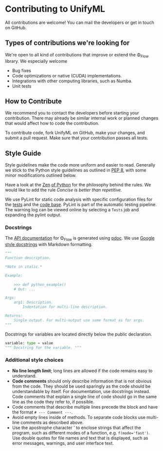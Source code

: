 # Contributing to UnifyML
All contributions are welcome!
You can mail the developers or get in touch on GitHub.


## Types of contributions we're looking for

We're open to all kind of contributions that improve or extend the Φ<sub>Flow</sub> library.
We especially welcome

- Bug fixes
- Code optimizations or native (CUDA) implementations.
- Integrations with other computing libraries, such as Numba.
- Unit tests


## How to Contribute
We recommend you to contact the developers before starting your contribution.
There may already be similar internal work or planned changes that would affect how to code the contribution.

To contribute code, fork UnifyML on GitHub, make your changes, and submit a pull request.
Make sure that your contribution passes all tests.


## Style Guide
Style guidelines make the code more uniform and easier to read.
Generally we stick to the Python style guidelines as outlined in [PEP 8](https://www.python.org/dev/peps/pep-0008/), with some minor modifications outlined below.

Have a look at the [Zen](https://en.wikipedia.org/wiki/Zen_of_Python) [of Python](https://www.python.org/dev/peps/pep-0020/) for the philosophy behind the rules.
We would like to add the rule *Concise is better than repetitive.*

We use PyLint for static code analysis with specific configuration files for the
[tests](../tests/.pylintrc) and the
[code base](../unifyml/.pylintrc).
PyLint is part of the automatic testing pipeline.
The warning log can be viewed online by selecting a `Tests` job and expanding the pylint output.

### Docstrings
The [API documentation](https://holl-.github.io/UnifyML/) for Φ<sub>Flow</sub> is generated using [pdoc](https://pdoc3.github.io/pdoc/).
We use [Google style docstrings](https://google.github.io/styleguide/pyguide.html#38-comments-and-docstrings)
with Markdown formatting.

```python
"""
Function description.

*Note in italic.*

Example:
    
    >>> def python_example()
    # Out: ...

Args:
    arg1: Description.
        Indentation for multi-line description.

Returns:
    Single output. For multi-output use same format as for args.
"""
```

Docstrings for variables are located directly below the public declaration.
```python
variable: type = value
""" Docstring for the variable. """
```


### Additional style choices
- **No line length limit**; long lines are allowed if the code remains easy to understand.
- **Code comments** should only describe information that is not obvious from the code. They should be used sparingly as the code should be understandable by itself. For documentation, use docstrings instead. Code comments that explain a single line of code should go in the same line as the code they refer to, if possible.
- Code comments that describe multiple lines precede the block and have the format `# --- Comment ---`.
- Avoid empty lines inside of methods. To separate code blocks use multi-line comments as described above.
- Use the apostrophe character ' to enclose strings that affect the program, such as different modes of a function, e.g. `f(mode='fast')`. Use double quotes for file names and text that is displayed, such as error messages, warnings, and user interface text.
